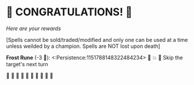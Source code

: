 # :sparkler: CONGRATULATIONS! :sparkler: 
*Here are your rewards*

[Spells cannot be sold/traded/modified and only one can be used at a time unless weilded by a champion. Spells are NOT lost upon death]

**Frost Rune** (-3 🔷): <:Persistence:1151788148322484234> 🔀 💥 🔀 Skip the target's next turn

:sparkler: :sparkler: :sparkler: :sparkler: :sparkler: :sparkler: :sparkler: :sparkler: :sparkler: :sparkler: 
